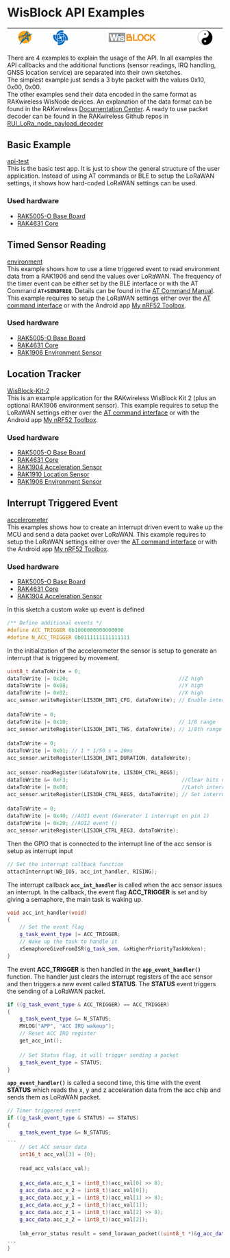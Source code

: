 # WisBlock API Examples

| <center><img src="../assets/rakstar.jpg" alt="RAKstar" width=50%></center>  | <center><img src="../assets/RAK-Whirls.png" alt="RAKWireless" width=50%></center> | <center><img src="../assets/WisBlock.png" alt="WisBlock" width=50%></center> | <center><img src="../assets/Yin_yang-48x48.png" alt="BeeGee" width=50%></center>  |
| -- | -- | -- | -- |

There are 4 examples to explain the usage of the API. In all examples the API callbacks and the additional functions (sensor readings, IRQ handling, GNSS location service) are separated into their own sketches.    
The simplest example just sends a 3 byte packet with the values 0x10, 0x00, 0x00.    
The other examples send their data encoded in the same format as RAKwireless WisNode devices. An explanation of the data format can be found in the RAKwireless [Documentation Center](https://docs.rakwireless.com/Product-Categories/WisTrio/RAK7205-5205/Quickstart/#decoding-sensor-data-on-chirpstack-and-ttn). A ready to use packet decoder can be found in the RAKwireless Github repos in [RUI_LoRa_node_payload_decoder](https://github.com/RAKWireless/RUI_LoRa_node_payload_decoder)

## Basic Example
[api-test](./api-test)    
This is the basic test app. It is just to show the general structure of the user application. Instead of using AT commands or BLE to setup the LoRaWAN settings, it shows how hard-coded LoRaWAN settings can be used.

### Used hardware
- [RAK5005-O Base Board](https://docs.rakwireless.com/Product-Categories/WisBlock/RAK5005-O/Overview/)
- [RAK4631 Core](https://docs.rakwireless.com/Product-Categories/WisBlock/RAK4631/Overview/)

## Timed Sensor Reading
[environment](./environment)     
This example shows how to use a time triggered event to read environment data from a RAK1906 and send the values over LoRaWAN. The frequency of the timer event can be either set by the BLE interface or with the AT Command **`AT+SENDFREQ`**. Details can be found in the [AT Command Manual](../AT-Commands.md). This example requires to setup the LoRaWAN settings either over the [AT command interface](../AT-Commands.md) or with the Android app [My nRF52 Toolbox](https://play.google.com/store/apps/details?id=tk.giesecke.my_nrf52_tb).

### Used hardware
- [RAK5005-O Base Board](https://docs.rakwireless.com/Product-Categories/WisBlock/RAK5005-O/Overview/)
- [RAK4631 Core](https://docs.rakwireless.com/Product-Categories/WisBlock/RAK4631/Overview/)
- [RAK1906 Environment Sensor](https://docs.rakwireless.com/Product-Categories/WisBlock/RAK1906/Overview/)

## Location Tracker
[WisBlock-Kit-2](./WisBlock-Kit-2)    
This is an example application for the RAKwireless WisBlock Kit 2 (plus an optional RAK1906 environment sensor). This example requires to setup the LoRaWAN settings either over the [AT command interface](../AT-Commands.md) or with the Android app [My nRF52 Toolbox](https://play.google.com/store/apps/details?id=tk.giesecke.my_nrf52_tb).

### Used hardware
- [RAK5005-O Base Board](https://docs.rakwireless.com/Product-Categories/WisBlock/RAK5005-O/Overview/)
- [RAK4631 Core](https://docs.rakwireless.com/Product-Categories/WisBlock/RAK4631/Overview/)
- [RAK1904 Acceleration Sensor](https://docs.rakwireless.com/Product-Categories/WisBlock/RAK1904/Overview/)
- [RAK1910 Location Sensor](https://docs.rakwireless.com/Product-Categories/WisBlock/RAK1910/Overview/)
- [RAK1906 Environment Sensor](https://docs.rakwireless.com/Product-Categories/WisBlock/RAK1906/Overview/)

## Interrupt Triggered Event
[accelerometer](./accelerometer)     
This examples shows how to create an interrupt driven event to wake up the MCU and send a data packet over LoRaWAN. This example requires to setup the LoRaWAN settings either over the [AT command interface](../AT-Commands.md) or with the Android app [My nRF52 Toolbox](https://play.google.com/store/apps/details?id=tk.giesecke.my_nrf52_tb).

### Used hardware
- [RAK5005-O Base Board](https://docs.rakwireless.com/Product-Categories/WisBlock/RAK5005-O/Overview/)
- [RAK4631 Core](https://docs.rakwireless.com/Product-Categories/WisBlock/RAK4631/Overview/)
- [RAK1904 Acceleration Sensor](https://docs.rakwireless.com/Product-Categories/WisBlock/RAK1904/Overview/)

In this sketch a custom wake up event is defined
```c++
/** Define additional events */
#define ACC_TRIGGER 0b1000000000000000
#define N_ACC_TRIGGER 0b0111111111111111
```

In the initialization of the accelerometer the sensor is setup to generate an interrupt that is triggered by movement.
```c++
uint8_t dataToWrite = 0;
dataToWrite |= 0x20;                                    //Z high
dataToWrite |= 0x08;                                    //Y high
dataToWrite |= 0x02;                                    //X high
acc_sensor.writeRegister(LIS3DH_INT1_CFG, dataToWrite); // Enable interrupts on high tresholds for x, y and z

dataToWrite = 0;
dataToWrite |= 0x10;                                    // 1/8 range
acc_sensor.writeRegister(LIS3DH_INT1_THS, dataToWrite); // 1/8th range

dataToWrite = 0;
dataToWrite |= 0x01; // 1 * 1/50 s = 20ms
acc_sensor.writeRegister(LIS3DH_INT1_DURATION, dataToWrite);

acc_sensor.readRegister(&dataToWrite, LIS3DH_CTRL_REG5);
dataToWrite &= 0xF3;                                     //Clear bits of interest
dataToWrite |= 0x08;                                     //Latch interrupt (Cleared by reading int1_src)
acc_sensor.writeRegister(LIS3DH_CTRL_REG5, dataToWrite); // Set interrupt to latching

dataToWrite = 0;
dataToWrite |= 0x40; //AOI1 event (Generator 1 interrupt on pin 1)
dataToWrite |= 0x20; //AOI2 event ()
acc_sensor.writeRegister(LIS3DH_CTRL_REG3, dataToWrite);
```

Then the GPIO that is connected to the interrupt line of the acc sensor is setup as interrupt input
```c++
// Set the interrupt callback function
attachInterrupt(WB_IO5, acc_int_handler, RISING);
```

The interrupt callback **`acc_int_handler`** is called when the acc sensor issues an interrupt. In the callback, the event flag **ACC_TRIGGER** is set and by giving a semaphore, the main task is waking up.
```c++
void acc_int_handler(void)
{
	// Set the event flag
	g_task_event_type |= ACC_TRIGGER;
	// Wake up the task to handle it
	xSemaphoreGiveFromISR(g_task_sem, &xHigherPriorityTaskWoken);
}
```

The event **ACC_TRIGGER** is then handled in the **`app_event_handler()`** function. The handler just clears the interrupt registers of the acc sensor and then triggers a new event called **STATUS**. The **STATUS** event triggers the sending of a LoRaWAN packet.
```c++
if ((g_task_event_type & ACC_TRIGGER) == ACC_TRIGGER)
{
	g_task_event_type &= N_STATUS;
	MYLOG("APP", "ACC IRQ wakeup");
	// Reset ACC IRQ register
	get_acc_int();

	// Set Status flag, it will trigger sending a packet
	g_task_event_type = STATUS;
}
```

**`app_event_handler()`** is called a second time, this time with the event **STATUS** which reads the x, y and z acceleration data from the acc chip and sends them as LoRaWAN packet.
```c++
// Timer triggered event
if ((g_task_event_type & STATUS) == STATUS)
{
	g_task_event_type &= N_STATUS;
...
	// Get ACC sensor data
	int16_t acc_val[3] = {0};

	read_acc_vals(acc_val);

	g_acc_data.acc_x_1 = (int8_t)(acc_val[0] >> 8);
	g_acc_data.acc_x_2 = (int8_t)(acc_val[0]);
	g_acc_data.acc_y_1 = (int8_t)(acc_val[1] >> 8);
	g_acc_data.acc_y_2 = (int8_t)(acc_val[1]);
	g_acc_data.acc_z_1 = (int8_t)(acc_val[2] >> 8);
	g_acc_data.acc_z_2 = (int8_t)(acc_val[2]);

	lmh_error_status result = send_lorawan_packet((uint8_t *)&g_acc_data, 8);
...
}
```
